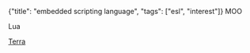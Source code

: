 {"title": "embedded scripting language", "tags": ["esl", "interest"]}
MOO

Lua

[Terra](https://terralang.org/)

